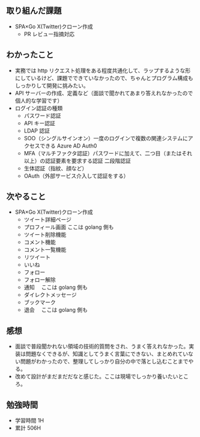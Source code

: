## 取り組んだ課題

- SPA×Go X(Twitter)クローン作成
  - PR レビュー指摘対応

## わかったこと

- 実務では http リクエスト処理をある程度共通化して、ラップするような形にしているけど、課題でできていなかったので、ちゃんとプログラム構成もしっかりして開発に挑みたい。
- API サーバーの作成、定義など（面談で聞かれてあまり答えれなかったので個人的な学習です）
- ログイン認証の種類
  - パスワード認証
  - API キー認証
  - LDAP 認証
  - SOO（シングルサインオン）一度のログインで複数の関連システムにアクセスできる Azure AD Auth0
  - MFA（マルチファクタ認証）パスワードに加えて、二つ目（またはそれ以上）の認証要素を要求する認証 二段階認証
  - 生体認証（指紋、顔など）
  - OAuth（外部サービス介入して認証をする）

## 次やること

- SPA×Go X(Twitter)クローン作成
  - ツイート詳細ページ
  - プロフィール画面 ここは golang 側も
  - ツイート削除機能
  - コメント機能
  - コメント一覧機能
  - リツイート
  - いいね
  - フォロー
  - フォロー解除
  - 通知　 ここは golang 側も
  - ダイレクトメッセージ
  - ブックマーク
  - 退会　 ここは golang 側も

## 感想

- 面談で普段聞かれない領域の技術的質問をされ、うまく答えれなかった。実装は問題なくできるが、知識としてうまく言葉にできない、まとめれていない問題がわかったので、整理してしっかり自分の中で落とし込むことまでやる。
- 改めて設計がまだまだだなと感じた。ここは現場でしっかり養いたいところ。

## 勉強時間

- 学習時間 1H
- 累計 506H
